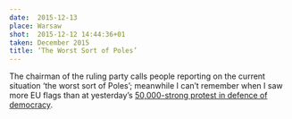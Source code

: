 ```yaml
---
date:  2015-12-13
place: Warsaw
shot:  2015-12-12 14:44:36+01
taken: December 2015
title: ‘The Worst Sort of Poles’
---
```


The chairman of the ruling party calls people reporting on the current situation ‘the worst sort of Poles’; meanwhile I can’t remember when I saw more EU flags than at yesterday’s [50,000-strong protest in defence of democracy](http://www.theguardian.com/world/2015/dec/12/poland-thousands-march-warsaw-against-democratorship-government).
